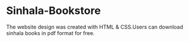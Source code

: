 # Sinhala-Bookstore
The website design was created with HTML & CSS.Users can download sinhala books in pdf format for free.
